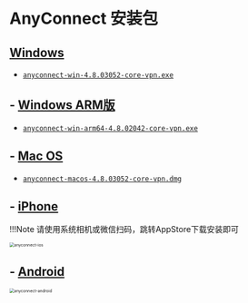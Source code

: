 # AnyConnect 安装包

## [Windows][win]

- [`anyconnect-win-4.8.03052-core-vpn.exe`][win]

## - [Windows ARM版][win-arm]

- [`anyconnect-win-arm64-4.8.02042-core-vpn.exe`][win-arm]

## - [Mac OS][mac]

- [`anyconnect-macos-4.8.03052-core-vpn.dmg`][mac]

## - [iPhone][iphone] 

!!!Note 请使用系统相机或微信扫码，跳转AppStore下载安装即可

<img src="/images/anyconnect-ios.png
" alt="anyconnect-ios" style="zoom:50%;" align="middle" />

## - [Android][android]

<img src="/images/anyconnect-android.png
" alt="anyconnect-android" style="zoom:50%;" align="middle" />

[win]: https://it.digitalchina.com/resource/vpn/anyconnect-win-4.8.03052-core-vpn.exe
[win-arm]: https://it.digitalchina.com/resource/vpn/anyconnect-win-arm64-4.8.02042-core-vpn.exe
[mac]: https://it.digitalchina.com/resource/vpn/anyconnect-macos-4.8.03052-core-vpn.dmg
[iphone]: https://itunes.apple.com/cn/app/cisco-anyconnect/id1135064690?mt=8
[android]: https://it.digitalchina.com/resource/vpn/anyconnect-android.apk

